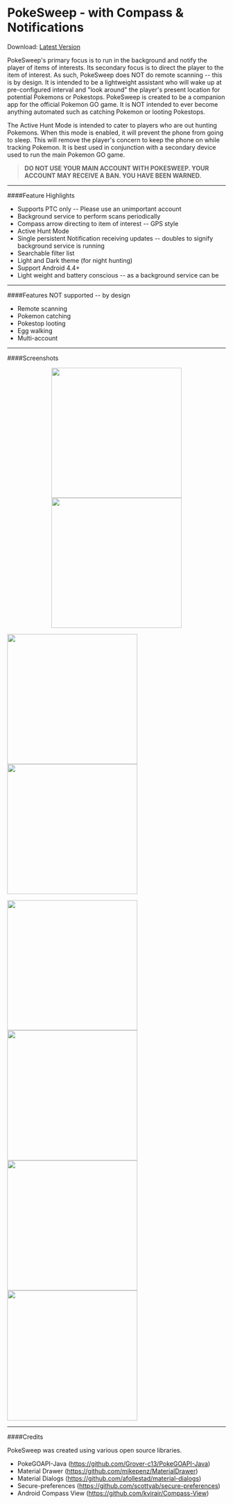 PokeSweep - with Compass & Notifications
===================

Download:  [Latest Version](https://github.com/DooieNinja/PokeSweep/releases)

PokeSweep's primary focus is to run in the background and notify the player of items of interests.  Its secondary focus is to direct the player to the item of interest.  As such, PokeSweep does NOT do remote scanning -- this is by design.  It is intended to be a lightweight assistant who will wake up at pre-configured interval and "look around" the player's present location for potential Pokemons or Pokestops.  PokeSweep is created to be a companion app for the official Pokemon GO game.  It is NOT intended to ever become anything automated such as catching Pokemon or looting Pokestops.

The Active Hunt Mode is intended to cater to players who are out hunting Pokemons.  When this mode is enabled, it will prevent the phone from going to sleep.  This will remove the player's concern to keep the phone on while tracking Pokemon.  It is best used in conjunction with a secondary device used to run the main Pokemon GO game.

>**DO NOT USE YOUR MAIN ACCOUNT WITH POKESWEEP.  YOUR ACCOUNT MAY RECEIVE A BAN.  YOU HAVE BEEN WARNED.**

-------------

####Feature Highlights

  - Supports PTC only -- Please use an unimportant account
  - Background service to perform scans periodically
  - Compass arrow directing to item of interest -- GPS style
  - Active Hunt Mode
  - Single persistent Notification receiving updates -- doubles to signify background service is running
  - Searchable filter list
  - Light and Dark theme (for night hunting)
  - Support Android 4.4+
  - Light weight and battery conscious -- as a background service can be

-------------

####Features NOT supported -- by design

  - Remote scanning
  - Pokemon catching
  - Pokestop looting
  - Egg walking
  - Multi-account
  
-------------
####Screenshots
<p align="center">
<img src="https://cloud.githubusercontent.com/assets/21098060/17766706/4c097e08-64e1-11e6-9f74-466b27efd01c.png" width="300"/> <img src="https://cloud.githubusercontent.com/assets/21098060/17766704/4c0832b4-64e1-11e6-9ee7-f3adfb99bd5a.png" width="300"/>

<img src="https://cloud.githubusercontent.com/assets/21098060/17766735/6882074e-64e1-11e6-920c-49de5b6e0e92.png" width="300"/> <img src="https://cloud.githubusercontent.com/assets/21098060/17766708/4c0c53b2-64e1-11e6-973a-ad2489ff7ea2.png" width="300"/>

<img src="https://cloud.githubusercontent.com/assets/21098060/17766707/4c0a346a-64e1-11e6-9e6f-801cf370e8c1.png" width="300"/> <img src="https://cloud.githubusercontent.com/assets/21098060/17766705/4c0920ca-64e1-11e6-84a7-fc752118257d.png" width="300"/>
<img src="https://cloud.githubusercontent.com/assets/21098060/17766709/4c107abe-64e1-11e6-908b-e3f8795ac514.png" width="300"/> <img src="https://cloud.githubusercontent.com/assets/21098060/17766710/4c1d9a8c-64e1-11e6-833f-cf531e3b6974.png" width="300"/>
</p>

-------------

####Credits

PokeSweep was created using various open source libraries.

- PokeGOAPI-Java  (https://github.com/Grover-c13/PokeGOAPI-Java)
- Material Drawer (https://github.com/mikepenz/MaterialDrawer)
- Material Dialogs (https://github.com/afollestad/material-dialogs)
- Secure-preferences (https://github.com/scottyab/secure-preferences)
- Android Compass View (https://github.com/kvirair/Compass-View)